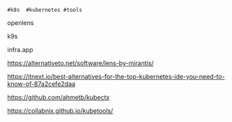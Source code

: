 	#k8s  #kubernetes #tools

openlens

k9s

infra.app

https://alternativeto.net/software/lens-by-mirantis/

https://itnext.io/best-alternatives-for-the-top-kubernetes-ide-you-need-to-know-of-87a2cefe2daa

https://github.com/ahmetb/kubectx

https://collabnix.github.io/kubetools/